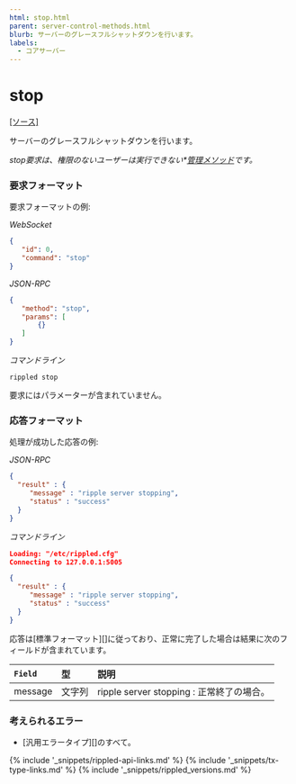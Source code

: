 ```yaml
---
html: stop.html
parent: server-control-methods.html
blurb: サーバーのグレースフルシャットダウンを行います。
labels:
  - コアサーバー
---
```

# stop
[[ソース]](https://github.com/ripple/rippled/blob/master/src/ripple/rpc/handlers/Stop.cpp "Source")

サーバーのグレースフルシャットダウンを行います。

_<span class="code-snippet">stop</span>要求は、権限のないユーザーは実行できない*[管理メソッド](admin-api-methods.html)です。_

### 要求フォーマット
要求フォーマットの例:

<!-- MULTICODE_BLOCK_START -->

*WebSocket*

```json
{
   "id": 0,
   "command": "stop"
}
```

*JSON-RPC*

```json
{
   "method": "stop",
   "params": [
       {}
   ]
}
```

*コマンドライン*

```
rippled stop
```

<!-- MULTICODE_BLOCK_END -->

要求にはパラメーターが含まれていません。

### 応答フォーマット

処理が成功した応答の例:

<!-- MULTICODE_BLOCK_START -->

*JSON-RPC*

```json
{
  "result" : {
     "message" : "ripple server stopping",
     "status" : "success"
  }
}
```

*コマンドライン*

```json
Loading: "/etc/rippled.cfg"
Connecting to 127.0.0.1:5005

{
  "result" : {
     "message" : "ripple server stopping",
     "status" : "success"
  }
}
```

<!-- MULTICODE_BLOCK_END -->

応答は[標準フォーマット][]に従っており、正常に完了した場合は結果に次のフィールドが含まれています。

| `Field`   | 型   | 説明                          |
|:----------|:-------|:-------------------------------------|
| <span class="code-snippet">message</span> | 文字列 | <span class="code-snippet">ripple server stopping</span> : 正常終了の場合。 |

### 考えられるエラー

* [汎用エラータイプ][]のすべて。

<!--{# common link defs #}-->
{% include '_snippets/rippled-api-links.md' %}
{% include '_snippets/tx-type-links.md' %}
{% include '_snippets/rippled_versions.md' %}
